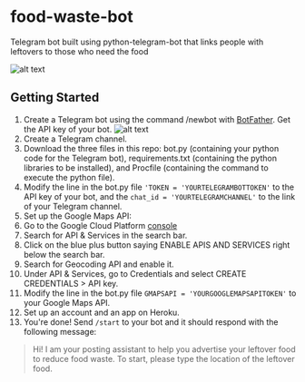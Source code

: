 # food-waste-bot
Telegram bot built using python-telegram-bot that links people with leftovers to those who need the food

![alt text](https://miro.medium.com/max/1400/1*i-ZiknOAvYAo0N9R7k1hPg.png "Illustrated Flow")

## Getting Started
1. Create a Telegram bot using the command /newbot with [BotFather](https://t.me/botfather). Get the API key of your bot.
![alt text](https://miro.medium.com/max/1266/1*XxKPtfrohg3GX5Sq18w-NA.png "Chat with BotFather")
2. Create a Telegram channel.
3. Download the three files in this repo: bot.py (containing your python code for the Telegram bot), requirements.txt (containing the python libraries to be installed), and Procfile (containing the command to execute the python file).
4. Modify the line in the bot.py file `'TOKEN = 'YOURTELEGRAMBOTTOKEN'` to the API key of your bot, and the `chat_id = 'YOURTELEGRAMCHANNEL'` to the link of your Telegram channel.
5. Set up the Google Maps API:
  1. Go to the Google Cloud Platform [console](https://console.cloud.google.com/)
  2. Search for API & Services in the search bar.
  3. Click on the blue plus button saying ENABLE APIS AND SERVICES right below the search bar.
  4. Search for Geocoding API and enable it.
  5. Under API & Services, go to Credentials and select CREATE CREDENTIALS > API key.
6. Modify the line in the bot.py file `GMAPSAPI = 'YOURGOOGLEMAPSAPITOKEN'` to your Google Maps API.
7. Set up an account and an app on Heroku.
8. You're done! Send `/start` to your bot and it should respond with the following message:

> Hi! I am your posting assistant to help you advertise your leftover food to reduce food waste. To start, please type the location of the leftover food.
